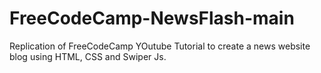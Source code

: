 # FreeCodeCamp-NewsFlash-main

Replication of FreeCodeCamp YOutube Tutorial to create a news website blog using HTML, CSS and Swiper Js. 
 
